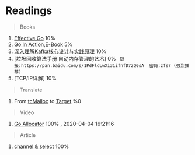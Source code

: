 # Readings

> Books
1.  [Effective Go](https://golang.org/doc/effective_go.html#introduction)   10%
2.  [Go In Action,E-Book](https://livebook.manning.com/book/go-in-action/table-of-contents/) 5%
3.  [深入理解Kafka核心设计与实践原理]() 10%
4.  [垃圾回收算法手册  自动内存管理的艺术]   0% ` 链接:https://pan.baidu.com/s/1PdFldLwXi31ifhfD7zQ0sA  密码:zfs7 (强烈推荐)`
5.  [TCP/IP详解] 10%

> Translate
1. From [tcMalloc](https://gperftools.github.io/gperftools/tcmalloc.html)  to [Target]()  %0

> Video
1. [Go Allocator](https://www.youtube.com/watch?v=3CR4UNMK_Is) 100% , 2020-04-04 16:21:16

> Article
1. [channel & select](https://www.youtube.com/watch?reload=9&v=d7fFCGGn0Wc&amp=&list=PLe5svQwVF1L5bNxB0smO8gNfAZQYWdIpI) 100%






